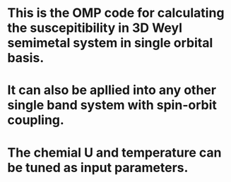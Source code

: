 # This is the OMP code for calculating the suscepitibility in 3D Weyl semimetal system in single orbital basis.
# It can also be apllied into any other single band system with spin-orbit coupling.
# The chemial U and temperature can be tuned as input parameters.
